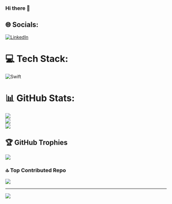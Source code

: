 ### Hi there 👋

<!--
**dinhletrieuduong/dinhletrieuduong** is a ✨ _special_ ✨ repository because its `README.md` (this file) appears on your GitHub profile.

Here are some ideas to get you started:

- 🔭 I’m currently working on ...
- 🌱 I’m currently learning ...
- 👯 I’m looking to collaborate on ...
- 🤔 I’m looking for help with ...
- 💬 Ask me about ...
- 📫 How to reach me: ...
- 😄 Pronouns: ...
- ⚡ Fun fact: ...
-->


## 🌐 Socials:
[![LinkedIn](https://img.shields.io/badge/LinkedIn-%230077B5.svg?logo=linkedin&logoColor=white)](https://linkedin.com/in/https://www.linkedin.com/in/dinhletrieuduong-dylan/) 

# 💻 Tech Stack:
![Swift](https://img.shields.io/badge/swift-F54A2A?style=for-the-badge&logo=swift&logoColor=white)
# 📊 GitHub Stats:
![](https://github-readme-stats.vercel.app/api?username=dinhletrieuduong&theme=dark&hide_border=false&include_all_commits=false&count_private=false)<br/>
![](https://github-readme-streak-stats.herokuapp.com/?user=dinhletrieuduong&theme=dark&hide_border=false)<br/>
![](https://github-readme-stats.vercel.app/api/top-langs/?username=dinhletrieuduong&theme=dark&hide_border=false&include_all_commits=false&count_private=false&layout=compact)

## 🏆 GitHub Trophies
![](https://github-profile-trophy.vercel.app/?username=dinhletrieuduong&theme=radical&no-frame=false&no-bg=false&margin-w=4)

### 🔝 Top Contributed Repo
![](https://github-contributor-stats.vercel.app/api?username=dinhletrieuduong&limit=5&theme=onedark&combine_all_yearly_contributions=true)

---
[![](https://visitcount.itsvg.in/api?id=dinhletrieuduong&icon=0&color=4)](https://visitcount.itsvg.in)

<!-- Proudly created with GPRM ( https://gprm.itsvg.in ) -->
